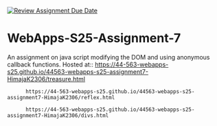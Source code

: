 [![Review Assignment Due Date](https://classroom.github.com/assets/deadline-readme-button-22041afd0340ce965d47ae6ef1cefeee28c7c493a6346c4f15d667ab976d596c.svg)](https://classroom.github.com/a/44LzP_Z4)
# WebApps-S25-Assignment-7
An assignment on java script modifying the DOM and using anonymous callback functions.
Hosted at:: https://44-563-webapps-s25.github.io/44563-webapps-s25-assignment7-HimajaK2306/treasure.html

          https://44-563-webapps-s25.github.io/44563-webapps-s25-assignment7-HimajaK2306/reflex.html

          https://44-563-webapps-s25.github.io/44563-webapps-s25-assignment7-HimajaK2306/divs.html

